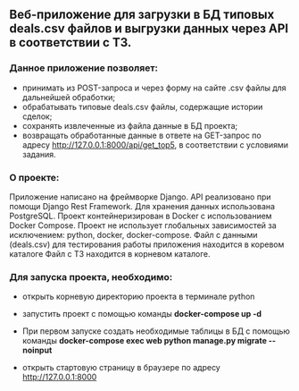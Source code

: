 ## Веб-приложение для загрузки в БД типовых deals.csv файлов и выгрузки данных через API в соответствии с ТЗ.


### Данное приложение позволяет:
* принимать из POST-запроса и через форму на сайте .csv файлы для дальнейшей обработки;
* обрабатывать типовые deals.csv файлы, содержащие истории сделок;
* сохранять извлеченные из файла данные в БД проекта;
* возвращать обработанные данные в ответе на GET-запрос по адресу http://127.0.0.1:8000/api/get_top5, в соответствии с условиями задания.


### О проекте:
Приложение написано на фреймворке Django. API реализовано при помощи Django Rest Framework. 
Для хранения данных использована PostgreSQL.
Проект контейнеризирован в Docker с использованием Docker Compose. 
Проект не использует глобальных зависимостей за исключением:  python, docker, docker-compose.
Файл с данными (deals.csv) для тестирования работы приложения находится в коревом каталоге
Файл с ТЗ находится в корневом каталоге.


### **Для запуска проекта, необходимо**:

* открыть корневую директорию проекта в терминале python

* запустить проект с помощью команды **docker-compose up -d**

* При первом запуске создать необходимые таблицы в БД с помощью команды **docker-compose exec web python manage.py migrate --noinput**

* открыть стартовую страницу в браузере по адресу http://127.0.0.1:8000

